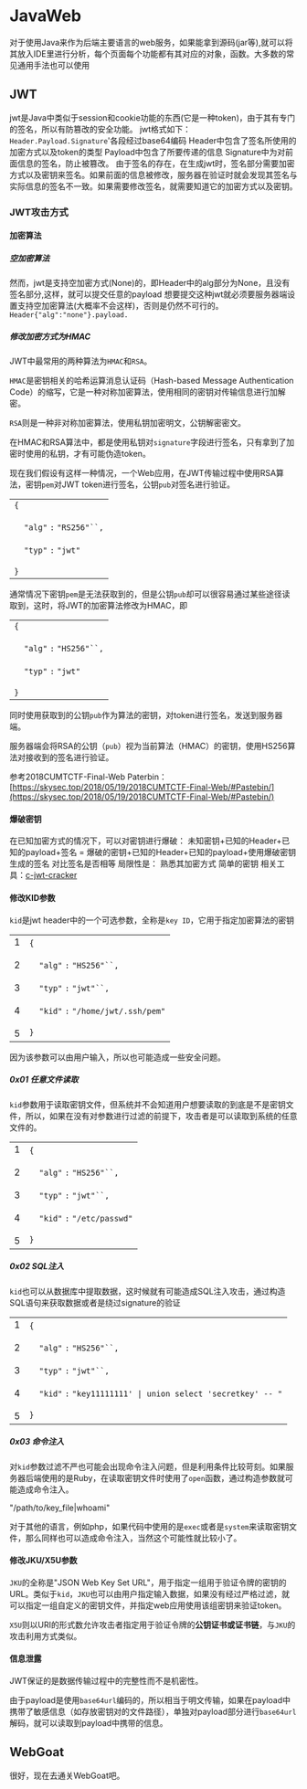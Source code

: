 # JavaWeb
对于使用Java来作为后端主要语言的web服务，如果能拿到源码(jar等),就可以将其放入IDE里进行分析，每个页面每个功能都有其对应的对象，函数。大多数的常见通用手法也可以使用
## JWT
jwt是Java中类似于session和cookie功能的东西(它是一种token)，由于其有专门的签名，所以有防篡改的安全功能。
jwt格式如下：
`Header.Payload.Signature`'各段经过base64编码
Header中包含了签名所使用的加密方式以及token的类型
Payload中包含了所要传递的信息
Signature中为对前面信息的签名，防止被篡改。
由于签名的存在，在生成jwt时，签名部分需要加密方式以及密钥来签名。如果前面的信息被修改，服务器在验证时就会发现其签名与实际信息的签名不一致。如果需要修改签名，就需要知道它的加密方式以及密钥。
### JWT攻击方式
#### 加密算法
##### 空加密算法
然而，jwt是支持空加密方式(None)的，即Header中的alg部分为None，且没有签名部分,这样，就可以提交任意的payload
想要提交这种jwt就必须要服务器端设置支持空加密算法(大概率不会这样)，否则是仍然不可行的。
`Header{"alg":"none"}.payload.`
##### 修改加密方式为HMAC
JWT中最常用的两种算法为`HMAC`和`RSA`。

`HMAC`是密钥相关的哈希运算消息认证码（Hash-based Message Authentication Code）的缩写，它是一种对称加密算法，使用相同的密钥对传输信息进行加解密。

`RSA`则是一种非对称加密算法，使用私钥加密明文，公钥解密密文。

在HMAC和RSA算法中，都是使用私钥对`signature`字段进行签名，只有拿到了加密时使用的私钥，才有可能伪造token。

现在我们假设有这样一种情况，一个Web应用，在JWT传输过程中使用RSA算法，密钥`pem`对JWT token进行签名，公钥`pub`对签名进行验证。

|                                                                                   |
| --------------------------------------------------------------------------------- |
| `{`<br><br>    `"alg"` `:` `"RS256"``,`<br><br>    `"typ"` `:` `"jwt"`<br><br>`}` |

通常情况下密钥`pem`是无法获取到的，但是公钥`pub`却可以很容易通过某些途径读取到，这时，将JWT的加密算法修改为HMAC，即

|                                                                                   |
| --------------------------------------------------------------------------------- |
| `{`<br><br>    `"alg"` `:` `"HS256"``,`<br><br>    `"typ"` `:` `"jwt"`<br><br>`}` |

同时使用获取到的公钥`pub`作为算法的密钥，对token进行签名，发送到服务器端。

服务器端会将RSA的公钥（`pub`）视为当前算法（HMAC）的密钥，使用HS256算法对接收到的签名进行验证。

参考2018CUMTCTF-Final-Web Paterbin：[https://skysec.top/2018/05/19/2018CUMTCTF-Final-Web/#Pastebin/](https://skysec.top/2018/05/19/2018CUMTCTF-Final-Web/#Pastebin/)
#### 爆破密钥
在已知加密方式的情况下，可以对密钥进行爆破：
未知密钥+已知的Header+已知的payload+签名
\=
爆破的密钥+已知的Header+已知的payload+使用爆破密钥生成的签名
对比签名是否相等
局限性是：
熟悉其加密方式
简单的密钥
相关工具：[c-jwt-cracker](https://github.com/brendan-rius/c-jwt-cracker)
#### 修改KID参数

`kid`是jwt header中的一个可选参数，全称是`key ID`，它用于指定加密算法的密钥

|   |   |
|---|---|
|1<br><br>2<br><br>3<br><br>4<br><br>5|`{`<br><br>    `"alg"` `:` `"HS256"``,`<br><br>    `"typ"` `:` `"jwt"``,`<br><br>    `"kid"` `:` `"/home/jwt/.ssh/pem"`<br><br>`}`|

因为该参数可以由用户输入，所以也可能造成一些安全问题。

##### 0x01 任意文件读取

`kid`参数用于读取密钥文件，但系统并不会知道用户想要读取的到底是不是密钥文件，所以，如果在没有对参数进行过滤的前提下，攻击者是可以读取到系统的任意文件的。

|   |   |
|---|---|
|1<br><br>2<br><br>3<br><br>4<br><br>5|`{`<br><br>    `"alg"` `:` `"HS256"``,`<br><br>    `"typ"` `:` `"jwt"``,`<br><br>    `"kid"` `:` `"/etc/passwd"`<br><br>`}`|

##### 0x02 SQL注入

`kid`也可以从数据库中提取数据，这时候就有可能造成SQL注入攻击，通过构造SQL语句来获取数据或者是绕过signature的验证

|   |   |
|---|---|
|1<br><br>2<br><br>3<br><br>4<br><br>5|`{`<br><br>    `"alg"` `:` `"HS256"``,`<br><br>    `"typ"` `:` `"jwt"``,`<br><br>    `"kid"` `:` `"key11111111' \| union select 'secretkey' -- "`<br><br>`}`|

##### 0x03 命令注入

对`kid`参数过滤不严也可能会出现命令注入问题，但是利用条件比较苛刻。如果服务器后端使用的是Ruby，在读取密钥文件时使用了`open`函数，通过构造参数就可能造成命令注入。

"/path/to/key_file|whoami"

对于其他的语言，例如php，如果代码中使用的是`exec`或者是`system`来读取密钥文件，那么同样也可以造成命令注入，当然这个可能性就比较小了。

#### 修改JKU/X5U参数

`JKU`的全称是"JSON Web Key Set URL"，用于指定一组用于验证令牌的密钥的URL。类似于`kid`，`JKU`也可以由用户指定输入数据，如果没有经过严格过滤，就可以指定一组自定义的密钥文件，并指定web应用使用该组密钥来验证token。

`X5U`则以URI的形式数允许攻击者指定用于验证令牌的**公钥证书或证书链**，与`JKU`的攻击利用方式类似。

#### 信息泄露

JWT保证的是数据传输过程中的完整性而不是机密性。

由于payload是使用`base64url`编码的，所以相当于明文传输，如果在payload中携带了敏感信息（如存放密钥对的文件路径），单独对payload部分进行`base64url`解码，就可以读取到payload中携带的信息。
## WebGoat
很好，现在去通关WebGoat吧。